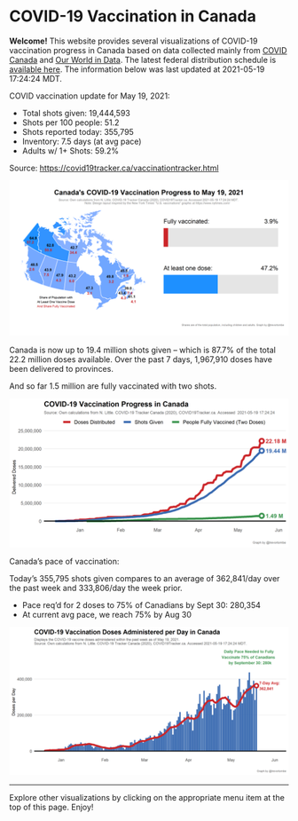 COVID-19 Vaccination in Canada
==============================

**Welcome!** This website provides several visualizations of COVID-19
vaccination progress in Canada based on data collected mainly from
[COVID Canada](https://covid19tracker.ca/vaccinationtracker.html) and
[Our World in Data](https://ourworldindata.org/covid-vaccinations). The
latest federal distribution schedule is [available
here](https://www.canada.ca/en/public-health/services/diseases/2019-novel-coronavirus-infection/prevention-risks/covid-19-vaccine-treatment/vaccine-rollout.html).
The information below was last updated at 2021-05-19 17:24:24 MDT.

COVID vaccination update for May 19, 2021:

-   Total shots given: 19,444,593
-   Shots per 100 people: 51.2
-   Shots reported today: 355,795
-   Inventory: 7.5 days (at avg pace)
-   Adults w/ 1+ Shots: 59.2%

Source:
<a href="https://covid19tracker.ca/vaccinationtracker.html" class="uri">https://covid19tracker.ca/vaccinationtracker.html</a>

![](Plots/plot_main.png)

Canada is now up to 19.4 million shots given – which is 87.7% of the
total 22.2 million doses available. Over the past 7 days, 1,967,910
doses have been delivered to provinces.

And so far 1.5 million are fully vaccinated with two shots.

![](Plots/plot_total.png)

Canada’s pace of vaccination:

Today’s 355,795 shots given compares to an average of 362,841/day over
the past week and 333,806/day the week prior.

-   Pace req’d for 2 doses to 75% of Canadians by Sept 30: 280,354
-   At current avg pace, we reach 75% by Aug 30

![](Plots/pace_national.png)

------------------------------------------------------------------------

Explore other visualizations by clicking on the appropriate menu item at
the top of this page. Enjoy!
